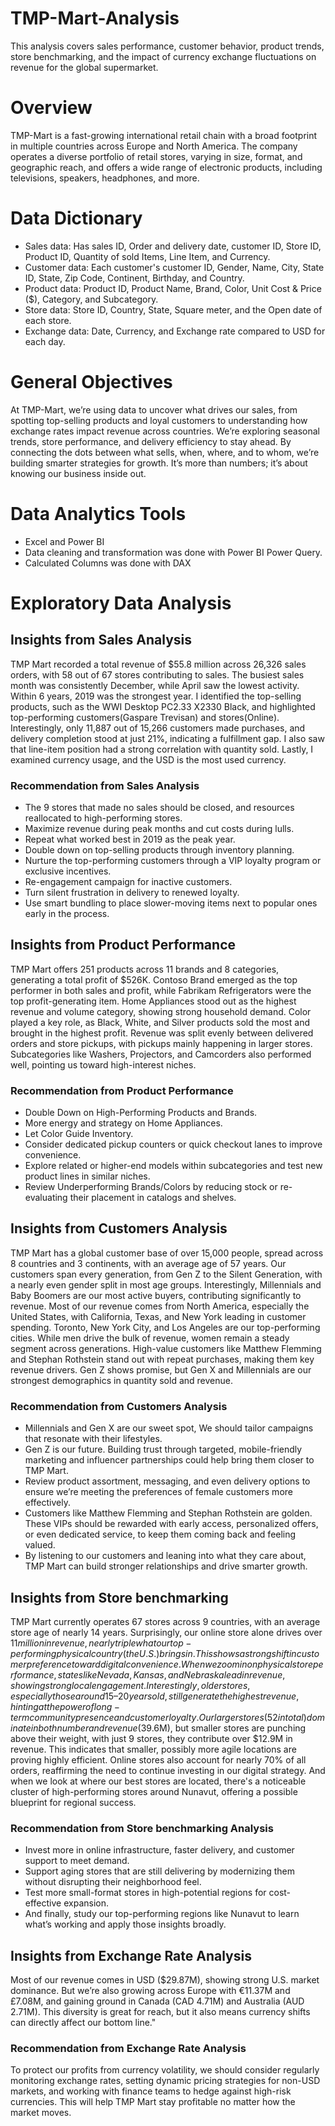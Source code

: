 # TMP-Mart-Analysis
This analysis covers sales performance, customer behavior, product trends, store benchmarking, and the impact of currency exchange fluctuations on revenue for the global supermarket.
# Overview
TMP-Mart is a fast-growing international retail chain with a broad footprint in multiple countries across Europe and North America. The company operates a diverse portfolio of retail stores, varying in size, format, and geographic reach, and offers a wide range of electronic products, including televisions, speakers, headphones, and more.
# Data Dictionary
* Sales data: Has sales ID, Order and delivery date, customer ID, Store ID, Product ID, Quantity of sold Items, Line Item, and Currency.
* Customer data: Each customer's customer ID, Gender, Name, City, State ID, State, Zip Code, Continent, Birthday, and Country.
* Product data: Product ID, Product Name, Brand, Color, Unit Cost & Price ($), Category, and Subcategory.
* Store data: Store ID, Country, State, Square meter, and the Open date of each store.
* Exchange data: Date, Currency, and Exchange rate compared to USD for each day.
# General Objectives
At TMP-Mart, we’re using data to uncover what drives our sales, from spotting top-selling products and loyal customers to understanding how exchange rates impact revenue across countries. We’re exploring seasonal trends, store performance, and delivery efficiency to stay ahead. By connecting the dots between what sells, when, where, and to whom, we’re building smarter strategies for growth. It’s more than numbers; it’s about knowing our business inside out.
# Data Analytics Tools
+ Excel and Power BI
+ Data cleaning and transformation was done with Power BI Power Query.
+ Calculated Columns was done with DAX
# Exploratory Data Analysis
## Insights from Sales Analysis
TMP Mart recorded a total revenue of $55.8 million across 26,326 sales orders, with 58 out of 67 stores contributing to sales. The busiest sales month was consistently December, while April saw the lowest activity. Within 6 years, 2019 was the strongest year. I identified the top-selling products, such as the WWI Desktop PC2.33 X2330 Black, and highlighted top-performing customers(Gaspare Trevisan) and stores(Online). Interestingly, only 11,887 out of 15,266 customers made purchases, and delivery completion stood at just 21%, indicating a fulfillment gap. I also saw that line-item position had a strong correlation with quantity sold. Lastly, I examined currency usage, and the USD is the most used currency. 
### Recommendation from Sales Analysis
- The 9 stores that made no sales should be closed, and resources reallocated to high-performing stores.
- Maximize revenue during peak months and cut costs during lulls.
- Repeat what worked best in 2019 as the peak year.
- Double down on top-selling products through inventory planning.
- Nurture the top-performing customers through a VIP loyalty program or exclusive incentives.
- Re-engagement campaign for inactive customers.
- Turn silent frustration in delivery to renewed loyalty.
- Use smart bundling to place slower-moving items next to popular ones early in the process.
## Insights from Product Performance
TMP Mart offers 251 products across 11 brands and 8 categories, generating a total profit of $526K. Contoso Brand emerged as the top performer in both sales and profit, while Fabrikam Refrigerators were the top profit-generating item. Home Appliances stood out as the highest revenue and volume category, showing strong household demand. Color played a key role, as Black, White, and Silver products sold the most and brought in the highest profit. Revenue was split evenly between delivered orders and store pickups, with pickups mainly happening in larger stores. Subcategories like Washers, Projectors, and Camcorders also performed well, pointing us toward high-interest niches.
### Recommendation from Product Performance
- Double Down on High-Performing Products and Brands.
- More energy and strategy on Home Appliances.
- Let Color Guide Inventory.
- Consider dedicated pickup counters or quick checkout lanes to improve convenience.
- Explore related or higher-end models within subcategories and test new product lines in similar niches.
- Review Underperforming Brands/Colors by reducing stock or re-evaluating their placement in catalogs and shelves.
## Insights from Customers Analysis
TMP Mart has a global customer base of over 15,000 people, spread across 8 countries and 3 continents, with an average age of 57 years. Our customers span every generation, from Gen Z to the Silent Generation, with a nearly even gender split in most age groups. Interestingly, Millennials and Baby Boomers are our most active buyers, contributing significantly to revenue. Most of our revenue comes from North America, especially the United States, with California, Texas, and New York leading in customer spending. Toronto, New York City, and Los Angeles are our top-performing cities. While men drive the bulk of revenue, women remain a steady segment across generations. High-value customers like Matthew Flemming and Stephan Rothstein stand out with repeat purchases, making them key revenue drivers. Gen Z shows promise, but Gen X and Millennials are our strongest demographics in quantity sold and revenue.
### Recommendation from Customers Analysis
- Millennials and Gen X are our sweet spot, We should tailor campaigns that resonate with their lifestyles.
- Gen Z is our future. Building trust through targeted, mobile-friendly marketing and influencer partnerships could help bring them closer to TMP Mart.
- Review product assortment, messaging, and even delivery options to ensure we’re meeting the preferences of female customers more effectively.
- Customers like Matthew Flemming and Stephan Rothstein are golden. These VIPs should be rewarded with early access, personalized offers, or even dedicated service, to keep them coming back and feeling valued.
- By listening to our customers and leaning into what they care about, TMP Mart can build stronger relationships and drive smarter growth.
## Insights from Store benchmarking
TMP Mart currently operates 67 stores across 9 countries, with an average store age of nearly 14 years. Surprisingly, our online store alone drives over $11 million in revenue, nearly triple what our top-performing physical country (the U.S.) brings in. This shows a strong shift in customer preference toward digital convenience. When we zoom in on physical store performance, states like Nevada, Kansas, and Nebraska lead in revenue, showing strong local engagement. Interestingly, older stores, especially those around 15–20 years old, still generate the highest revenue, hinting at the power of long-term community presence and customer loyalty. Our larger stores (52 in total) dominate in both number and revenue ($39.6M), but smaller stores are punching above their weight, with just 9 stores, they contribute over $12.9M in revenue. This indicates that smaller, possibly more agile locations are proving highly efficient. Online stores also account for nearly 70% of all orders, reaffirming the need to continue investing in our digital strategy. And when we look at where our best stores are located, there's a noticeable cluster of high-performing stores around Nunavut, offering a possible blueprint for regional success.
### Recommendation from Store benchmarking Analysis
- Invest more in online infrastructure, faster delivery, and customer support to meet demand.
- Support aging stores that are still delivering by modernizing them without disrupting their neighborhood feel.
- Test more small-format stores in high-potential regions for cost-effective expansion.
- And finally, study our top-performing regions like Nunavut to learn what’s working and apply those insights broadly.
## Insights from Exchange Rate Analysis
Most of our revenue comes in USD ($29.87M), showing strong U.S. market dominance. But we’re also growing across Europe with €11.37M and £7.08M, and gaining ground in Canada (CAD 4.71M) and Australia (AUD 2.71M). This diversity is great for reach, but it also means currency shifts can directly affect our bottom line."
### Recommendation from Exchange Rate Analysis
To protect our profits from currency volatility, we should consider regularly monitoring exchange rates, setting dynamic pricing strategies for non-USD markets, and working with finance teams to hedge against high-risk currencies. This will help TMP Mart stay profitable no matter how the market moves.









